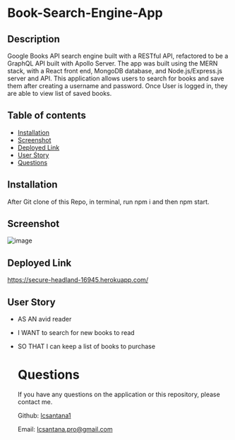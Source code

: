 # Book-Search-Engine-App

## Description

Google Books API search engine built with a RESTful API, refactored to be a GraphQL API built with Apollo Server. The app was built using the MERN stack, with a React front end, MongoDB database, and Node.js/Express.js server and API.
This application allows users to search for books and save them after creating a username and password. Once User is logged in, they are able to view list of saved books.

  ## Table of contents
  * [Installation](#installation)
  * [Screenshot](#screenshot)
  * [Deployed Link](#deployedlink)
  * [User Story](#userstory)
  * [Questions](#questions)
  
  ## Installation
  
  After Git clone of this Repo, in terminal, run npm i and then npm start.
  
  ## Screenshot
  
  ![image](https://user-images.githubusercontent.com/106941418/205436551-b9f5d772-557a-4f8b-9e14-4973ca8efcfd.png)
  
  ## Deployed Link
  
  https://secure-headland-16945.herokuapp.com/


  ## User Story
  
- AS AN avid reader
- I WANT to search for new books to read
- SO THAT I can keep a list of books to purchase
  

  # Questions
  If you have any questions on the application or this repository, please contact me.

   Github: [lcsantana1](https://github.com/lcsantana1)

   Email: [lcsantana.pro@gmail.com](https://github.com/lcsantana1)

